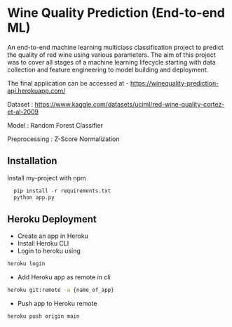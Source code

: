 
# Wine Quality Prediction (End-to-end ML)

An end-to-end machine learning multiclass classification project
to predict the quality of red wine using various parameters.
The aim of this project was to cover all stages of a machine learning
lifecycle starting with data collection and feature engineering
to model building and deployment. 

The final application can be accessed at - https://winequality-prediction-api.herokuapp.com/

Dataset : https://www.kaggle.com/datasets/uciml/red-wine-quality-cortez-et-al-2009

Model : Random Forest Classifier

Preprocessing : Z-Score Normalization


## Installation

Install my-project with npm

```python
  pip install -r requirements.txt
  python app.py
```
    
## Heroku Deployment

- Create an app in Heroku
- Install Heroku CLI 
- Login to heroku using 
``` bash
heroku login
```
- Add Heroku app as remote in cli
``` bash
heroku git:remote -a {name_of_app}
```
- Push app to Heroku remote
``` bash
heroku push origin main
```